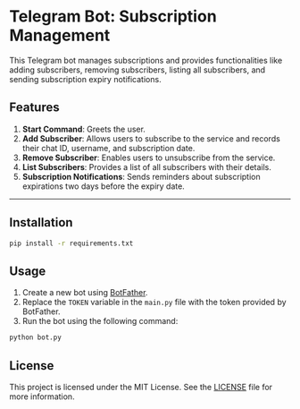 # Telegram Bot: Subscription Management

This Telegram bot manages subscriptions and provides functionalities like adding subscribers, removing subscribers, listing all subscribers, and sending subscription expiry notifications.

## Features

1. **Start Command**: Greets the user.
2. **Add Subscriber**: Allows users to subscribe to the service and records their chat ID, username, and subscription date.
3. **Remove Subscriber**: Enables users to unsubscribe from the service.
4. **List Subscribers**: Provides a list of all subscribers with their details.
5. **Subscription Notifications**: Sends reminders about subscription expirations two days before the expiry date.

---

## Installation

```bash
pip install -r requirements.txt
```

## Usage

1. Create a new bot using [BotFather](https://core.telegram.org/bots#6-botfather).
2. Replace the `TOKEN` variable in the `main.py` file with the token provided by BotFather.
3. Run the bot using the following command:

```bash
python bot.py
```

## License

This project is licensed under the MIT License. See the [LICENSE](LICENSE) file for more information.
